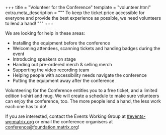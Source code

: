 +++
title = "Volunteer for the Conference"
template = "volunteer.html"
extra.meta_description = """
To keep the ticket price accessible for everyone and provide the best experience as possible, we need volunteers to lend a hand!
"""
+++

We are looking for help in these areas:

- Installing the equipment before the conference
- Welcoming attendees, scanning tickets and handing badges during the event
- Introducing speakers on stage
- Handing out pre-ordered merch & selling merch
- Supporting the video recording team
- Helping people with accessibility needs navigate the conference
- Putting the equipment away after the conference

Volunteering for the Conference entitles you to a free ticket, and a limited edition t-shirt and mug.
We will create a schedule to make sure volunteers can enjoy the conference, too.
The more people lend a hand, the less work each one has to do!

If you are interested, contact the Events Working Group at [#events-wg:matrix.org](https://matrix.to/#/#events-wg:matrix.org) or email the conference organisers at [conference@foundation.matrix.org](mailto:conference@foundation.matrix.org?subject=Volunteering%20for%20the%20Conference)!
